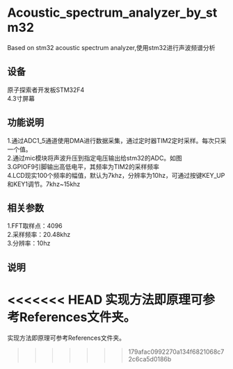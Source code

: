 # Acoustic_spectrum_analyzer_by_stm32
Based on stm32 acoustic spectrum analyzer,使用stm32进行声波频谱分析
## 设备
原子探索者开发板STM32F4<br>
4.3寸屏幕<br>
## 功能说明
1.通过ADC1_5通道使用DMA进行数据采集，通过定时器TIM2定时采样。每次只采一个值。<br>
2.通过mic模块将声波升压到指定电压输出给stm32的ADC。如图<br>
3.GPIOF9引脚输出高低电平，其频率为TIM2的采样频率<br>
4.LCD现实100个频率的幅值，默认为7khz，分辨率为10hz，可通过按键KEY_UP和KEY1调节。7khz~15khz<br>
## 相关参数
1.FFT取样点：4096<br>
2.采样频率：20.48khz<br>
3.分辨率：10hz<br>
## 说明
<<<<<<< HEAD
实现方法即原理可参考References文件夹。<br>
=======
实现方法即原理可参考References文件夹。<br>
>>>>>>> 179afac0992270a134f6821068c72c6ca5d0186b
